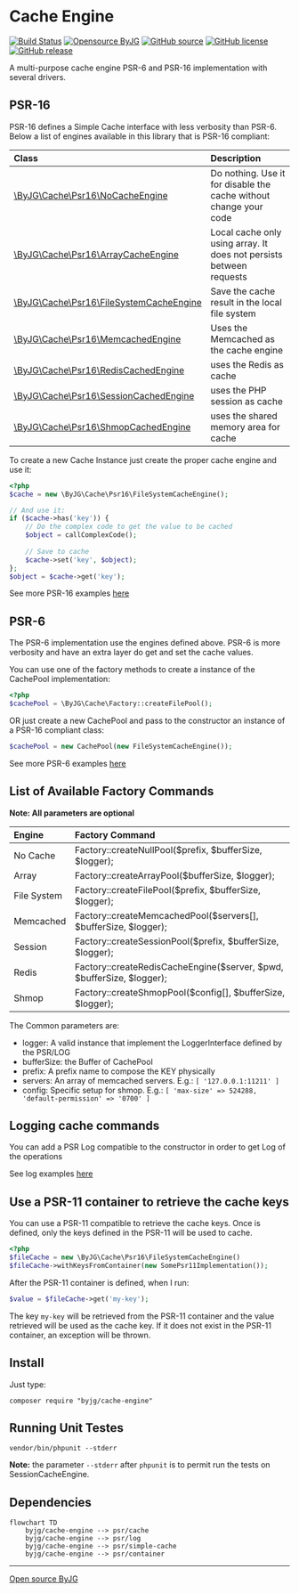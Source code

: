 # Cache Engine

[![Build Status](https://github.com/byjg/php-cache-engine/actions/workflows/phpunit.yml/badge.svg?branch=master)](https://github.com/byjg/php-cache-engine/actions/workflows/phpunit.yml)
[![Opensource ByJG](https://img.shields.io/badge/opensource-byjg-success.svg)](http://opensource.byjg.com)
[![GitHub source](https://img.shields.io/badge/Github-source-informational?logo=github)](https://github.com/byjg/php-cache-engine/)
[![GitHub license](https://img.shields.io/github/license/byjg/php-cache-engine.svg)](https://opensource.byjg.com/opensource/licensing.html)
[![GitHub release](https://img.shields.io/github/release/byjg/php-cache-engine.svg)](https://github.com/byjg/php-cache-engine/releases/)


A multi-purpose cache engine PSR-6 and PSR-16 implementation with several drivers.

## PSR-16
 
PSR-16 defines a Simple Cache interface with less verbosity than PSR-6. Below a list
of engines available in this library that is PSR-16 compliant:

| Class                                                                            | Description                                                         |
|:---------------------------------------------------------------------------------|:--------------------------------------------------------------------|
| [\ByJG\Cache\Psr16\NoCacheEngine](docs/class-no-cache-engine.md)                 | Do nothing. Use it for disable the cache without change your code   |
| [\ByJG\Cache\Psr16\ArrayCacheEngine](docs/class-array-cache-engine.md)           | Local cache only using array. It does not persists between requests |
| [\ByJG\Cache\Psr16\FileSystemCacheEngine](docs/class-filesystem-cache-engine.md) | Save the cache result in the local file system                      |
| [\ByJG\Cache\Psr16\MemcachedEngine](docs/class-memcached-engine.md)              | Uses the Memcached as the cache engine                              |
| [\ByJG\Cache\Psr16\RedisCachedEngine](docs/class-redis-cache-engine.md)          | uses the Redis as cache                                             |
| [\ByJG\Cache\Psr16\SessionCachedEngine](docs/class-session-cache-engine.md)      | uses the PHP session as cache                                       |
| [\ByJG\Cache\Psr16\ShmopCachedEngine](docs/class-shmop-cache-engine.md)          | uses the shared memory area for cache                               |

To create a new Cache Instance just create the proper cache engine and use it:

```php
<?php
$cache = new \ByJG\Cache\Psr16\FileSystemCacheEngine();

// And use it:
if ($cache->has('key')) {
    // Do the complex code to get the value to be cached
    $object = callComplexCode();
    
    // Save to cache
    $cache->set('key', $object);
};
$object = $cache->get('key');
```

See more PSR-16 examples [here](docs/basic-usage-psr16-simplecache.md)

## PSR-6 

The PSR-6 implementation use the engines defined above. PSR-6 is more verbosity and
have an extra layer do get and set the cache values. 

You can use one of the factory methods to create a instance of the CachePool implementation:

```php
<?php
$cachePool = \ByJG\Cache\Factory::createFilePool();
```

 OR just create a new CachePool and pass to the constructor an instance of a PSR-16 compliant class:

```php
$cachePool = new CachePool(new FileSystemCacheEngine());
```

See more PSR-6 examples [here](docs/basic-usage-psr6-cachepool.md)

## List of Available Factory Commands

**Note: All parameters are optional**

| Engine           | Factory Command                                                       |
|:-----------------|:----------------------------------------------------------------------|
| No Cache         | Factory::createNullPool($prefix, $bufferSize, $logger);               |
| Array            | Factory::createArrayPool($bufferSize, $logger);                       |
| File System      | Factory::createFilePool($prefix, $bufferSize, $logger);               |
| Memcached        | Factory::createMemcachedPool($servers[], $bufferSize, $logger);       |
| Session          | Factory::createSessionPool($prefix, $bufferSize, $logger);            |
| Redis            | Factory::createRedisCacheEngine($server, $pwd, $bufferSize, $logger); |
| Shmop            | Factory::createShmopPool($config[], $bufferSize, $logger);            |

The Common parameters are:

- logger: A valid instance that implement the LoggerInterface defined by the PSR/LOG
- bufferSize: the Buffer of CachePool
- prefix: A prefix name to compose the KEY physically 
- servers: An array of memcached servers. E.g.: `[ '127.0.0.1:11211' ]` 
- config: Specific setup for shmop. E.g.: `[ 'max-size' => 524288, 'default-permission' => '0700' ]`

## Logging cache commands
 
You can add a PSR Log compatible to the constructor in order to get Log of the operations

See log examples [here](docs/setup-log-handler.md)

## Use a PSR-11 container to retrieve the cache keys

You can use a PSR-11 compatible to retrieve the cache keys. Once is defined, only the keys defined 
in the PSR-11 will be used to cache. 

```php
<?php
$fileCache = new \ByJG\Cache\Psr16\FileSystemCacheEngine()
$fileCache->withKeysFromContainer(new SomePsr11Implementation());
```

After the PSR-11 container is defined, when I run:

```php
$value = $fileCache->get('my-key');
```

The key `my-key` will be retrieved from the PSR-11 container and
the value retrieved will be used as the cache key.
If it does not exist in the PSR-11 container, an exception will be thrown.


## Install

Just type: 

```
composer require "byjg/cache-engine"
```


## Running Unit Testes

```
vendor/bin/phpunit --stderr
```

**Note:** the parameter `--stderr` after `phpunit` is to permit run the tests on SessionCacheEngine.  

## Dependencies

```mermaid
flowchart TD
    byjg/cache-engine --> psr/cache
    byjg/cache-engine --> psr/log
    byjg/cache-engine --> psr/simple-cache
    byjg/cache-engine --> psr/container
```
----
[Open source ByJG](http://opensource.byjg.com)
